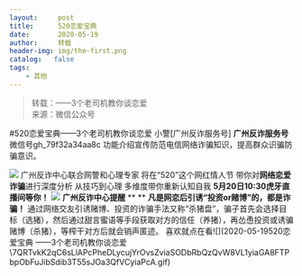 ```yaml
---
layout:     post
title:      520恋爱宝典
date:       2020-05-19
author:     转载
header-img: img/the-first.png
catalog:   false
tags:
    - 其他
---
```


<blockquote><p>转载：——3个老司机教你谈恋爱<br>
来源：微信公众号</p></blockquote>

#520恋爱宝典——3个老司机教你谈恋爱
小警[广州反诈服务号]
**广州反诈服务号**
微信号gh_79f32a34aa8c
功能介绍宣传防范电信网络诈骗知识，提高群众识骗防骗意识。

![]({{site.baseurl}}/postimg/U80CvqU0rQoj28lia8ADCL5AW90zEfIuXlAR0lXnxsD2So74aNRIOp2SdpAOqa9Rs5Ncxrria1Xqy2j3eXBYsY7A.gif)
广州反诈中心联合网警和心理专家
将在“520”这个网红情人节
带你对**网络恋爱诈骗**进行深度分析
从技巧到心理
多维度带你重新认知自我
**5月20日10:30虎牙直播间等你！**
![]({{site.baseurl}}/postimg/U80CvqU0rQoj28lia8ADCL5AW90zEfIuX5wDmLNrymAHO81w09uHOS2FhuToylI2FbuU10ibzRzdxNuMSX0x79wQ.jpeg)
**广州反诈中心提醒**
**
**
**凡是网恋后引诱“投资or赌博”的，都是诈骗！**
通过网络交友引诱赌博、投资的诈骗手法又称“杀猪盘”，骗子首先会选择目标（选猪），然后通过甜言蜜语等手段获取对方的信任（养猪），再怂恿投资或诱骗赌博（杀猪），等榨干对方后就会销声匿迹。
喜欢就点在看![](2020-05-19520恋爱宝典
——3个老司机教你谈恋爱\\7QRTvkK2qC6sLlAPcPheDLycujYrOvsZviaSODbRbQzQvW8VL1yiaGA8FTPbpObFuJibSdib3T55sJOa3QfVCyiaPcA.gif)
